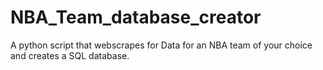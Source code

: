 # NBA_Team_database_creator
A python script that webscrapes for Data for an NBA team of your choice and creates a SQL database. 
